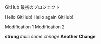 GitHub 最初のプロジェクト

Hello GitHub!
Hello again GitHub!

Modification 1
Modification 2

**strong**
*italic*
*some chnage*
**Another Change**

